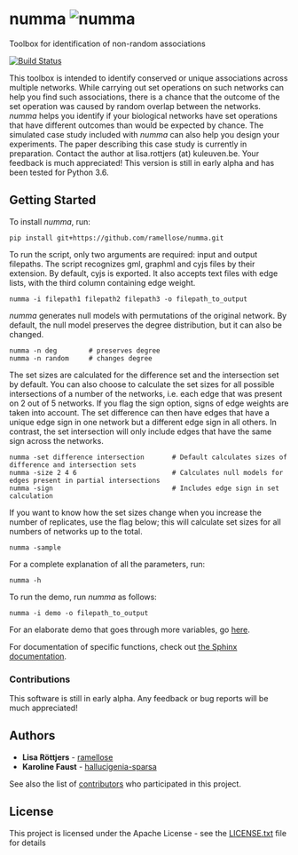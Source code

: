 # numma  ![numma](https://github.com/ramellose/manta/blob/master/manta.png)
Toolbox for identification of non-random associations

[![Build Status](https://travis-ci.com/ramellose/manta.svg?token=9mhqeTh13MErxyrk5zR8&branch=master)](https://travis-ci.com/ramellose/manta)

This toolbox is intended to identify conserved or unique associations across multiple networks.
While carrying out set operations on such networks can help you find such associations,
there is a chance that the outcome of the set operation was caused by random overlap between the networks.
_numma_ helps you identify if your biological networks have set operations that have different outcomes than would be expected by chance.
The simulated case study included with _numma_ can also help you design your experiments. The paper describing this case study is currently in preparation.
Contact the author at lisa.rottjers (at) kuleuven.be. Your feedback is much appreciated!
This version is still in early alpha and has been tested for Python 3.6.

## Getting Started

To install _numma_, run:
```
pip install git+https://github.com/ramellose/numma.git
```

To run the script, only two arguments are required: input and output filepaths.
The script recognizes gml, graphml and cyjs files by their extension. By default, cyjs is exported.
It also accepts text files with edge lists, with the third column containing edge weight.
```
numma -i filepath1 filepath2 filepath3 -o filepath_to_output
```

_numma_ generates null models with permutations of the original network.
By default, the null model preserves the degree distribution, but it can also be changed.
```
numma -n deg        # preserves degree
numma -n random     # changes degree
```

The set sizes are calculated for the difference set and the intersection set by default.
You can also choose to calculate the set sizes for all possible intersections of a number of the networks, i.e. each edge that was present on 2 out of 5 networks.
If you flag the sign option, signs of edge weights are taken into account.
The set difference can then have edges that have a unique edge sign in one network but a different edge sign in all others.
In contrast, the set intersection will only include edges that have the same sign across the networks.

```
numma -set difference intersection       # Default calculates sizes of difference and intersection sets
numma -size 2 4 6                        # Calculates null models for edges present in partial intersections
numma -sign                              # Includes edge sign in set calculation
```

If you want to know how the set sizes change when you increase the number of replicates,
use the flag below; this will calculate set sizes for all numbers of networks up to the total.
```
numma -sample
```

For a complete explanation of all the parameters, run:
```
numma -h
```


To run the demo, run _numma_ as follows:
```
numma -i demo -o filepath_to_output
```

For an elaborate demo that goes through more variables, go [here](https://ramellose.github.io/networktutorials/numma.html).

For documentation of specific functions, check out [the Sphinx documentation](https://ramellose.github.io/numma/index.html).

### Contributions

This software is still in early alpha. Any feedback or bug reports will be much appreciated!

## Authors

* **Lisa Röttjers** - [ramellose](https://github.com/ramellose)
* **Karoline Faust** - [hallucigenia-sparsa](https://github.com/hallucigenia-sparsa)

See also the list of [contributors](https://github.com/ramellose/numma/contributors) who participated in this project.

## License

This project is licensed under the Apache License - see the [LICENSE.txt](LICENSE.txt) file for details


